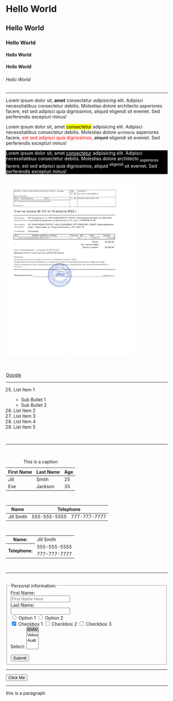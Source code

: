 <!DOCTYPE html>
<html lang="en">
<head>
  <meta charset="UTF-8">
  <meta name="viewport" content="width=device-width, initial-scale=1.0">
  <meta http-equiv="X-UA-Compatible" content="ie=edge">
  <meta name="description" content="Free Web tutorials">
  <meta name="keywords" content="HTML,CSS,XML,JavaScript">
  <meta name="author" content="John Doe">
  <link rel="stylesheet" href="style.css">
  <style>
    .background {
      background-color: black;
      color: white;
    }
  </style>
  <title>codeSTACKr</title>
</head>
<body>
  <!-- Headings -->
  <h1>Hello World</h1>
  <h2>Hello World</h2>
  <h3>Hello World</h3>
  <h4>Hello World</h4>
  <h5>Hello World</h5>
  <h6>Hello World</h6>

  <hr>
  
  <!-- Paragraphs -->
  <div>
    <p title="This is a tooltip">Lorem ipsum dolor sit, <strong>amet</strong> consectetur <em>adipisicing</em> elit. Adipisci necessitatibus consectetur debitis. Molestias dolore architecto asperiores facere, est sed adipisci quia dignissimos, aliquid eligendi sit eveniet. Sed perferendis excepturi minus!</p>
    <p>Lorem ipsum dolor sit, amet <mark>consectetur</mark> adipisicing elit. Adipisci necessitatibus consectetur debitis. Molestias dolore <small>architecto</small> asperiores facere, <span style="color:red">est sed adipisci quia dignissimos</span>, <del>aliquid</del> eligendi sit eveniet. Sed perferendis excepturi minus!</p>
    <p class="background">Lorem ipsum dolor sit, amet <ins>consectetur</ins> adipisicing elit. Adipisci necessitatibus consectetur debitis. Molestias dolore architecto <sub>asperiores</sub> facere, est sed adipisci quia dignissimos, aliquid <sup>eligendi</sup> sit eveniet. Sed perferendis excepturi minus!</p>
  </div>

  <!-- Image and Bookmark -->
  <a href="#bookmark">
    <img src="banner.jpg" alt="alternate description here" width="400">
  </a>

  <br><br>
  <a href="https://www.google.com">Google</a>
  
  <hr>

  <!-- List Examples -->
  <ol type="1" start="25">
    <li>List Item 1</li>
      <ul>
        <li>Sub Bullet 1</li>
        <li>Sub Bullet 2</li>
      </ul>
    <li>List Item 2</li>
    <li>List Item 3</li>
    <li>List Item 4</li>
    <li>List Item 5</li>
  </ol>

  <br><hr><br>

  <!-- Table Examples -->
  <table>
    <caption>This is a caption</caption>
    <thead>
      <tr>
        <th>First Name</th>
        <th>Last Name</th>
        <th>Age</th>
      </tr>
    </thead>
    <tbody>
      <tr>
        <td>Jill</td>
        <td>Smith</td>
        <td>25</td>
      </tr>
      <tr>
        <td>Eve</td>
        <td>Jackson</td>
        <td>35</td>
      </tr>
    </tbody>
  </table>
  <br>
  <table>
    <thead>
      <tr>
        <th>Name</th>
        <th colspan="2">Telephone</th>
      </tr>
    </thead>
    <tbody>
      <tr>
        <td>Jill Smith</td>
        <td>555-555-5555</td>
        <td>777-777-7777</td>
      </tr>
    </tbody>
  </table>
  <br>
  <table>
    <tr>
      <th>Name:</th>
      <td>Jill Smith</td>
    </tr>
    <tr>
      <th rowspan="2">Telephone:</th>
      <td>555-555-5555</td>
    </tr>
    <tr>
      <td>777-777-7777</td>
    </tr>
  </table>

  <br>
  <hr>
  <br>

  <!-- Form Example -->
  <form action="server.php">
    <fieldset>
      <legend>Personal information:</legend>
      First Name:<br>
      <input type="text" name="firstname" value="" placeholder="First Name Here"><br>
      Last Name:<br>
      <input type="text" name="lastname" value=""><br>
      <input type="radio" name="options"> Option 1
      <input type="radio" name="options"> Option 2<br>
      <input type="checkbox" name="checkboxes" checked> Checkbox 1
      <input type="checkbox" name="checkboxes"> Checkbox 2
      <input type="checkbox" name="checkboxes"> Checkbox 3<br>
      <label for="carSelect">Select:</label>
      <select name="cars" id="carSelect" multiple>
        <option value="BMW" selected>BMW</option>
        <option value="Volvo">Volvo</option>
        <option value="Audi">Audi</option>
      </select>
      <br><br>
      <input type="submit" value="Submit">
    </fieldset>
  </form>

  <hr>

  <!-- Button -->
  <button>Click Me</button>

  <hr>
  
  <!-- Bookmarked Paragraph -->
  <p id="bookmark">this is a paragraph</p>











  <br>
  <br>
  <br>
  <br>
  <br>
  <br>
  <br>
  <br>
  <br>
  <br>
  <br>
  <br>
  <br>
  <br>
  <br>
  <br>
  <br>
</body>
</html>
